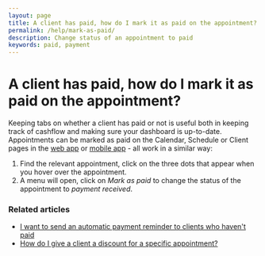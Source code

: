 ```yaml
---
layout: page
title: A client has paid, how do I mark it as paid on the appointment?
permalink: /help/mark-as-paid/
description: Change status of an appointment to paid
keywords: paid, payment
---
```


# A client has paid, how do I mark it as paid on the appointment?

Keeping tabs on whether a client has paid or not is useful both in keeping track of cashflow and making sure your dashboard is up-to-date. Appointments can be marked as paid on the Calendar, Schedule or Client pages in the [web app](https://app.appointmentguru.co) or [mobile app](/help/is-there-a-mobile-app) - all work in a similar way:

1. Find the relevant appointment, click on the three dots that appear when you hover over the appointment.
2. A menu will open, click on *Mark as paid* to change the status of the appointment to *payment received*.

### Related articles

* [I want to send an automatic payment reminder to clients who haven't paid](/help/automatic-payment-reminder)
* [How do I give a client a discount for a specific appointment?](/help/discount-appointment)
